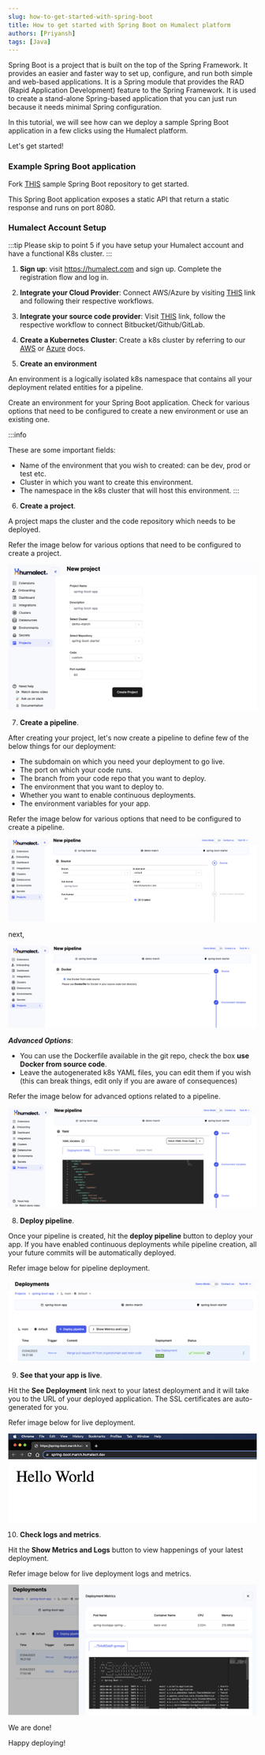 ```yaml
---
slug: how-to-get-started-with-spring-boot
title: How to get started with Spring Boot on Humalect platform
authors: [Priyansh]
tags: [Java]
---
```


Spring Boot is a project that is built on the top of the Spring Framework. It provides an easier and faster way to set up, configure, and run both simple and web-based applications. It is a Spring module that provides the RAD (Rapid Application Development) feature to the Spring Framework. It is used to create a stand-alone Spring-based application that you can just run because it needs minimal Spring configuration.

In this tutorial, we will see how can we deploy a sample Spring Boot application in a few clicks using the Humalect platform.

<!--truncate-->

Let's get started!

### Example Spring Boot application 

Fork [THIS](https://github.com/Humalect/spring-boot-starter) sample Spring Boot repository to get started.

This Spring Boot application exposes a static API that return a static response and runs on port 8080.

### Humalect Account Setup

:::tip
Please skip to point 5 if you have setup your Humalect account and have a functional K8s cluster.
:::

1. **Sign up**: visit https://humalect.com and sign up. Complete the registration flow and log in.

2. **Integrate your Cloud Provider**: Connect AWS/Azure by visiting [THIS](https://console.humalect.com/user/integrations) link and following their respective workflows.

3. **Integrate your source code provider**: Visit [THIS](https://console.humalect.com/user/integrations) link, follow the respective workflow to connect Bitbucket/Github/GitLab.

4. **Create a Kubernetes Cluster**: Create a k8s cluster by referring to our [AWS](../Clusters/create-an-AWS-cluster) or [Azure](../Clusters/create-an-Azure-cluster) docs.

5. **Create an environment**

An environment is a logically isolated k8s namespace that contains all your deployment related entities for a pipeline.

Create an environment for your Spring Boot application. Check for various options that need to be configured to create a new environment or use an existing one.

:::info

These are some important fields:
- Name of the environment that you wish to created: can be dev, prod or test etc.
- Cluster in which you want to create this environment.
- The namespace in the k8s cluster that will host this environment.
:::


6. **Create a project**.

A project maps the cluster and the code repository which needs to be deployed.

Refer the image below for various options that need to be configured to create a project.

![spring-boot-app-project-creation](./spring-boot-app-project-creation.png)

7. **Create a pipeline**.

After creating your project, let's now create a pipeline to define few of the below things for our deployment:

- The subdomain on which you need your deployment to go live.
- The port on which your code runs.
- The branch from your code repo that you want to deploy.
- The environment that you want to deploy to.
- Whether you want to enable continuous deployments.
- The environment variables for your app.

Refer the image below for various options that need to be configured to create a pipeline.

![spring-boot-app-pipeline-creation](./spring-boot-app-pipeline-creation-1.png)

next,

![spring-boot-app-pipeline-creation](./spring-boot-app-pipeline-creation-2.png)

***Advanced Options***:

- You can use the Dockerfile available in the git repo, check the box **use Docker from source code**.
- Leave the autogenerated k8s YAML files, you can edit them if you wish (this can break things, edit only if you are aware of consequences)

Refer the image below for advanced options related to a pipeline.

![spring-boot-app-pipeline-advanced](./spring-boot-app-pipeline-advanced.png)

8. **Deploy pipeline**.

Once your pipeline is created, hit the **deploy pipeline** button to deploy your app.
If you have enabled continuous deployments while pipeline creation, all your future commits will be automatically deployed.

Refer image below for pipeline deployment.

![spring-boot-app-deploy-pipeline](./spring-boot-app-deploy-pipeline.png)

9. **See that your app is live**.

Hit the **See Deployment** link next to your latest deployment and it will take you to the URL of your deployed application. The SSL certificates are auto-generated for you.

Refer image below for live deployment.

![spring-boot-app-live](./spring-boot-app-live.png)

10. **Check logs and metrics**.

Hit the **Show Metrics and Logs** button to view happenings of your latest deployment.

Refer image below for live deployment logs and metrics.

![spring-boot-app-logs-metrics](./spring-boot-app-logs-metrics.png)

We are done!

Happy deploying!

